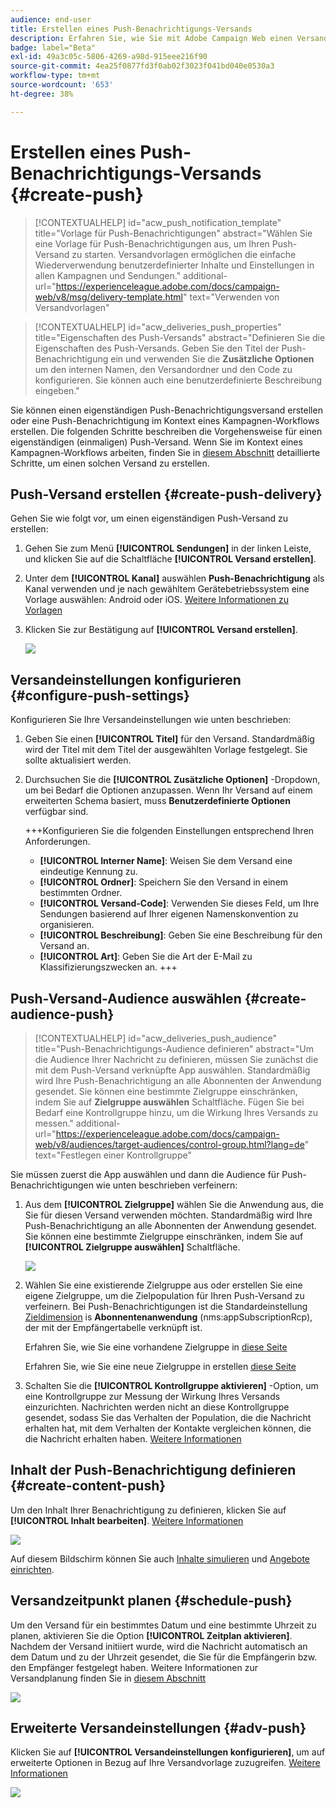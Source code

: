 ```yaml
---
audience: end-user
title: Erstellen eines Push-Benachrichtigungs-Versands
description: Erfahren Sie, wie Sie mit Adobe Campaign Web einen Versand für eine Push-Benachrichtigung erstellen
badge: label="Beta"
exl-id: 49a3c05c-5806-4269-a98d-915eee216f90
source-git-commit: 4ea25f0877fd3f0ab02f3023f041bd040e0530a3
workflow-type: tm+mt
source-wordcount: '653'
ht-degree: 38%

---
```


# Erstellen eines Push-Benachrichtigungs-Versands {#create-push}

>[!CONTEXTUALHELP]
>id="acw_push_notification_template"
>title="Vorlage für Push-Benachrichtigungen"
>abstract="Wählen Sie eine Vorlage für Push-Benachrichtigungen aus, um Ihren Push-Versand zu starten. Versandvorlagen ermöglichen die einfache Wiederverwendung benutzerdefinierter Inhalte und Einstellungen in allen Kampagnen und Sendungen."
>additional-url="https://experienceleague.adobe.com/docs/campaign-web/v8/msg/delivery-template.html" text="Verwenden von Versandvorlagen"


>[!CONTEXTUALHELP]
>id="acw_deliveries_push_properties"
>title="Eigenschaften des Push-Versands"
>abstract="Definieren Sie die Eigenschaften des Push-Versands. Geben Sie den Titel der Push-Benachrichtigung ein und verwenden Sie die **Zusätzliche Optionen** um den internen Namen, den Versandordner und den Code zu konfigurieren. Sie können auch eine benutzerdefinierte Beschreibung eingeben."

Sie können einen eigenständigen Push-Benachrichtigungsversand erstellen oder eine Push-Benachrichtigung im Kontext eines Kampagnen-Workflows erstellen. Die folgenden Schritte beschreiben die Vorgehensweise für einen eigenständigen (einmaligen) Push-Versand. Wenn Sie im Kontext eines Kampagnen-Workflows arbeiten, finden Sie in [diesem Abschnitt](../workflows/activities/channels.md#create-a-delivery-in-a-campaign-workflow) detaillierte Schritte, um einen solchen Versand zu erstellen.

## Push-Versand erstellen {#create-push-delivery}

Gehen Sie wie folgt vor, um einen eigenständigen Push-Versand zu erstellen:

1. Gehen Sie zum Menü **[!UICONTROL Sendungen]** in der linken Leiste, und klicken Sie auf die Schaltfläche **[!UICONTROL Versand erstellen]**.

1. Unter dem **[!UICONTROL Kanal]** auswählen **Push-Benachrichtigung** als Kanal verwenden und je nach gewähltem Gerätebetriebssystem eine Vorlage auswählen: Android oder iOS. [Weitere Informationen zu Vorlagen](../msg/delivery-template.md)

1. Klicken Sie zur Bestätigung auf **[!UICONTROL Versand erstellen]**.

   ![](assets/push_create_1.png)

## Versandeinstellungen konfigurieren {#configure-push-settings}

Konfigurieren Sie Ihre Versandeinstellungen wie unten beschrieben:

1. Geben Sie einen **[!UICONTROL Titel]** für den Versand. Standardmäßig wird der Titel mit dem Titel der ausgewählten Vorlage festgelegt. Sie sollte aktualisiert werden.

1. Durchsuchen Sie die **[!UICONTROL Zusätzliche Optionen]** -Dropdown, um bei Bedarf die Optionen anzupassen. Wenn Ihr Versand auf einem erweiterten Schema basiert, muss **Benutzerdefinierte Optionen** verfügbar sind.

   +++Konfigurieren Sie die folgenden Einstellungen entsprechend Ihren Anforderungen.
   * **[!UICONTROL Interner Name]**: Weisen Sie dem Versand eine eindeutige Kennung zu.
   * **[!UICONTROL Ordner]**: Speichern Sie den Versand in einem bestimmten Ordner.
   * **[!UICONTROL Versand-Code]**: Verwenden Sie dieses Feld, um Ihre Sendungen basierend auf Ihrer eigenen Namenskonvention zu organisieren.
   * **[!UICONTROL Beschreibung]**: Geben Sie eine Beschreibung für den Versand an.
   * **[!UICONTROL Art]**: Geben Sie die Art der E-Mail zu Klassifizierungszwecken an.
+++


## Push-Versand-Audience auswählen {#create-audience-push}

>[!CONTEXTUALHELP]
>id="acw_deliveries_push_audience"
>title="Push-Benachrichtigungs-Audience definieren"
>abstract="Um die Audience Ihrer Nachricht zu definieren, müssen Sie zunächst die mit dem Push-Versand verknüpfte App auswählen. Standardmäßig wird Ihre Push-Benachrichtigung an alle Abonnenten der Anwendung gesendet. Sie können eine bestimmte Zielgruppe einschränken, indem Sie auf **Zielgruppe auswählen** Schaltfläche. Fügen Sie bei Bedarf eine Kontrollgruppe hinzu, um die Wirkung Ihres Versands zu messen."
>additional-url="https://experienceleague.adobe.com/docs/campaign-web/v8/audiences/target-audiences/control-group.html?lang=de" text="Festlegen einer Kontrollgruppe"


Sie müssen zuerst die App auswählen und dann die Audience für Push-Benachrichtigungen wie unten beschrieben verfeinern:

1. Aus dem **[!UICONTROL Zielgruppe]** wählen Sie die Anwendung aus, die Sie für diesen Versand verwenden möchten. Standardmäßig wird Ihre Push-Benachrichtigung an alle Abonnenten der Anwendung gesendet. Sie können eine bestimmte Zielgruppe einschränken, indem Sie auf **[!UICONTROL Zielgruppe auswählen]** Schaltfläche.

   ![](assets/push_create_2.png)

1. Wählen Sie eine existierende Zielgruppe aus oder erstellen Sie eine eigene Zielgruppe, um die Zielpopulation für Ihren Push-Versand zu verfeinern. Bei Push-Benachrichtigungen ist die Standardeinstellung [Zieldimension](../audience/about-recipients.md#targeting-dimensions) is **Abonnentenanwendung** (nms:appSubscriptionRcp), der mit der Empfängertabelle verknüpft ist.

   Erfahren Sie, wie Sie eine vorhandene Zielgruppe in [diese Seite](../audience/add-audience.md)

   Erfahren Sie, wie Sie eine neue Zielgruppe in erstellen [diese Seite](../audience/one-time-audience.md)

1. Schalten Sie die **[!UICONTROL Kontrollgruppe aktivieren]** -Option, um eine Kontrollgruppe zur Messung der Wirkung Ihres Versands einzurichten. Nachrichten werden nicht an diese Kontrollgruppe gesendet, sodass Sie das Verhalten der Population, die die Nachricht erhalten hat, mit dem Verhalten der Kontakte vergleichen können, die die Nachricht erhalten haben. [Weitere Informationen](../audience/control-group.md)

## Inhalt der Push-Benachrichtigung definieren {#create-content-push}

Um den Inhalt Ihrer Benachrichtigung zu definieren, klicken Sie auf **[!UICONTROL Inhalt bearbeiten]**. [Weitere Informationen](content-push.md)

![](assets/push_create_5.png)

Auf diesem Bildschirm können Sie auch [Inhalte simulieren](../preview-test/preview-test.md) und [Angebote einrichten](../content/offers.md).

## Versandzeitpunkt planen {#schedule-push}

Um den Versand für ein bestimmtes Datum und eine bestimmte Uhrzeit zu planen, aktivieren Sie die Option **[!UICONTROL Zeitplan aktivieren]**. Nachdem der Versand initiiert wurde, wird die Nachricht automatisch an dem Datum und zu der Uhrzeit gesendet, die Sie für die Empfängerin bzw. den Empfänger festgelegt haben. Weitere Informationen zur Versandplanung finden Sie in [diesem Abschnitt](../msg/gs-messages.md#gs-schedule)

![](assets/push_create_3.png)


## Erweiterte Versandeinstellungen {#adv-push}

Klicken Sie auf **[!UICONTROL Versandeinstellungen konfigurieren]**, um auf erweiterte Optionen in Bezug auf Ihre Versandvorlage zuzugreifen. [Weitere Informationen](../advanced-settings/delivery-settings.md)

![](assets/push_create_4.png)
